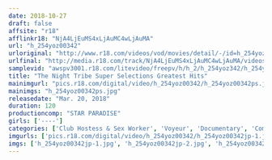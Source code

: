 ```yaml
---
date: 2018-10-27
draft: false
affsite: "r18"
afflinkr18: "NjA4LjEuMS4xLjAuMC4wLjAuMA"
url: "h_254yoz00342"
urloriginal: "http://www.r18.com/videos/vod/movies/detail/-/id=h_254yoz00342"
urlfinal: "http://media.r18.com/track/NjA4LjEuMS4xLjAuMC4wLjAuMA/videos/vod/movies/detail/-/id=h_254yoz00342"
samplevid: "awspv3001.r18.com/litevideo/freepv/h/h_2/h_254yoz342/h_254yoz342_dmb_w.mp4"
title: "The Night Tribe Super Selections Greatest Hits"
mainimgurl: "pics.r18.com/digital/video/h_254yoz00342/h_254yoz00342ps.jpg"
mainimgs: "h_254yoz00342ps.jpg"
releasedate: "Mar. 20, 2018"
duration: 120
productioncomp: "STAR PARADISE"
girls: ['----']
categories: ['Club Hostess & Sex Worker', 'Voyeur', 'Documentary', 'Compilation', 'Hi-Def']
imgurls: ['pics.r18.com/digital/video/h_254yoz00342/h_254yoz00342jp-1.jpg', 'pics.r18.com/digital/video/h_254yoz00342/h_254yoz00342jp-2.jpg', 'pics.r18.com/digital/video/h_254yoz00342/h_254yoz00342jp-3.jpg', 'pics.r18.com/digital/video/h_254yoz00342/h_254yoz00342jp-4.jpg', 'pics.r18.com/digital/video/h_254yoz00342/h_254yoz00342jp-5.jpg', 'pics.r18.com/digital/video/h_254yoz00342/h_254yoz00342jp-6.jpg', 'pics.r18.com/digital/video/h_254yoz00342/h_254yoz00342jp-7.jpg', 'pics.r18.com/digital/video/h_254yoz00342/h_254yoz00342jp-8.jpg', 'pics.r18.com/digital/video/h_254yoz00342/h_254yoz00342jp-9.jpg', 'pics.r18.com/digital/video/h_254yoz00342/h_254yoz00342jp-10.jpg', 'pics.r18.com/digital/video/h_254yoz00342/h_254yoz00342jp-11.jpg', 'pics.r18.com/digital/video/h_254yoz00342/h_254yoz00342jp-12.jpg', 'pics.r18.com/digital/video/h_254yoz00342/h_254yoz00342jp-13.jpg', 'pics.r18.com/digital/video/h_254yoz00342/h_254yoz00342jp-14.jpg', 'pics.r18.com/digital/video/h_254yoz00342/h_254yoz00342jp-15.jpg', 'pics.r18.com/digital/video/h_254yoz00342/h_254yoz00342jp-16.jpg', 'pics.r18.com/digital/video/h_254yoz00342/h_254yoz00342jp-17.jpg', 'pics.r18.com/digital/video/h_254yoz00342/h_254yoz00342jp-18.jpg', 'pics.r18.com/digital/video/h_254yoz00342/h_254yoz00342jp-19.jpg', 'pics.r18.com/digital/video/h_254yoz00342/h_254yoz00342jp-20.jpg']
imgs: ['h_254yoz00342jp-1.jpg', 'h_254yoz00342jp-2.jpg', 'h_254yoz00342jp-3.jpg', 'h_254yoz00342jp-4.jpg', 'h_254yoz00342jp-5.jpg', 'h_254yoz00342jp-6.jpg', 'h_254yoz00342jp-7.jpg', 'h_254yoz00342jp-8.jpg', 'h_254yoz00342jp-9.jpg', 'h_254yoz00342jp-10.jpg', 'h_254yoz00342jp-11.jpg', 'h_254yoz00342jp-12.jpg', 'h_254yoz00342jp-13.jpg', 'h_254yoz00342jp-14.jpg', 'h_254yoz00342jp-15.jpg', 'h_254yoz00342jp-16.jpg', 'h_254yoz00342jp-17.jpg', 'h_254yoz00342jp-18.jpg', 'h_254yoz00342jp-19.jpg', 'h_254yoz00342jp-20.jpg']
---
```

